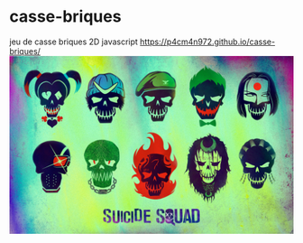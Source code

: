 # casse-briques
jeu de casse briques 2D javascript
https://p4cm4n972.github.io/casse-briques/
![imp screen](bkg.jpg)
